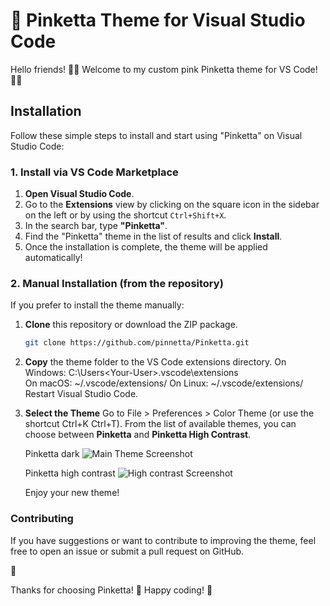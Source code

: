 
# 🎨 Pinketta Theme for Visual Studio Code

Hello friends!
🌸🩷 Welcome to my custom pink Pinketta theme for VS Code! 🩷🌸

## Installation

Follow these simple steps to install and start using "Pinketta" on Visual Studio Code:

### 1. Install via VS Code Marketplace

1. **Open Visual Studio Code**.
2. Go to the **Extensions** view by clicking on the square icon in the sidebar on the left or by using the shortcut `Ctrl+Shift+X`.
3. In the search bar, type **"Pinketta"**.
4. Find the "Pinketta" theme in the list of results and click **Install**.
5. Once the installation is complete, the theme will be applied automatically!

### 2. Manual Installation (from the repository)

If you prefer to install the theme manually:

1. **Clone** this repository or download the ZIP package.
   ```bash
   git clone https://github.com/pinnetta/Pinketta.git

2. **Copy** the theme folder to the VS Code extensions directory.
    On Windows: C:\Users\<Your-User>\.vscode\extensions\
    On macOS: ~/.vscode/extensions/
    On Linux: ~/.vscode/extensions/
    Restart Visual Studio Code.

3. **Select the Theme**
    Go to File > Preferences > Color Theme (or use the shortcut Ctrl+K Ctrl+T).
    From the list of available themes, you can choose between **Pinketta** and **Pinketta High Contrast**.

    Pinketta dark 
   ![Main Theme Screenshot](https://github.com/pinnetta/Pinketta/raw/main/images/pinketta.png)

    Pinketta high contrast 
   ![High contrast Screenshot](https://github.com/pinnetta/Pinketta/raw/main/images/pinketta-high-contrast.png)
    
    Enjoy your new theme!

### Contributing
If you have suggestions or want to contribute to improving the theme, feel free to open an issue or submit a pull request on GitHub.



🩷

Thanks for choosing Pinketta! 🩷 Happy coding! 🚀
